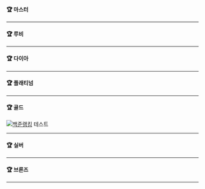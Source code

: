 #### 🏆 마스터

<hr>

#### 🏆 루비

<hr>

#### 🏆 다이아

<hr>

#### 🏆 플래티넘

<hr>

#### 🏆 골드

[![백준랭킹](http://mazassumnida.wtf/api/v2/generate_badge?boj=y2kdj9723)](https://solved.ac/y2kdj9723)
테스트

<hr>

#### 🏆 실버

<hr>

#### 🏆 브론즈

<hr>
